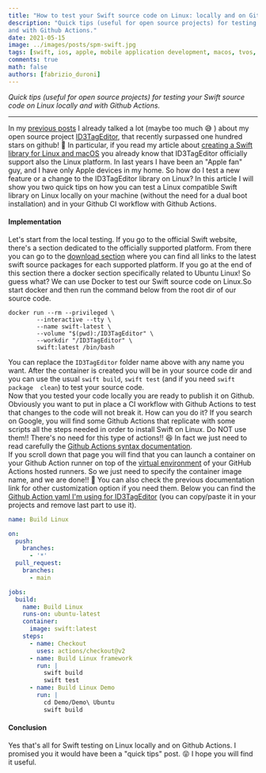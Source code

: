 ```yaml
---
title: "How to test your Swift source code on Linux: locally and on Github Actions"
description: "Quick tips (useful for open source projects) for testing your Swift source code on Linux locally 
and with Github Actions."
date: 2021-05-15 
image: ../images/posts/spm-swift.jpg
tags: [swift, ios, apple, mobile application development, macos, tvos, watchos]
comments: true 
math: false 
authors: [fabrizio_duroni]
---
```


*Quick tips (useful for open source projects) for testing your Swift source code on Linux locally
and with Github Actions.*

---

In my [previous posts](https://www.fabrizioduroni.it/2018/05/08/id3tageditor-swift-read-write-id3-tag-mp3/ 
"id3tageditor swift") I already talked a lot (maybe too much :sweat_smile: ) about my open source project 
[ID3TagEditor](https://github.com/chicio/ID3TagEditor "id3 tag swift"), that recently surpassed one hundred stars on 
github! :tada: In particular, if you read my article about [creating a Swift library for Linux and macOS](https://www.fabrizioduroni.it/2019/01/03/swift-package-manager-linux-macos-create-library-executable/ "swift 
library linux macos") you already know that ID3TagEditor officially support also the Linux platform. In last years I 
have been an "Apple fan" guy, and I have only Apple devices in my home. So how do I test a new feature or a change 
to the ID3TagEditor library on Linux? In this article I will show you two quick tips on how you can test a Linux 
compatible Swift library on Linux locally on your machine (without the need for a dual boot installation) and in your 
Github CI workflow with Github Actions. 

#### Implementation

Let's start from the local testing. If you go to the official Swift website, there's a section dedicated to the 
officially supported platform. From there you can go to the [download section](https://swift.org/download/#docker) where you can find all links to the 
latest swift source packages for each supported platform. If you go at the end of this section there a docker 
section specifically related to Ubuntu Linux! So guess what? We can use Docker to test our Swift source code on 
Linux.So start docker and then run the command below from the root dir of our source code.  

```shell
docker run --rm --privileged \
        --interactive --tty \
        --name swift-latest \
        --volume "$(pwd):/ID3TagEditor" \
        --workdir "/ID3TagEditor" \
        swift:latest /bin/bash 
```

You can replace the `ID3TagEditor` folder name above with any name you want. After the container is created you will 
be in your source code dir and you can use the usual `swift build`, `swift test` (and if you need `swift package 
clean`) to test your source code.  
Now that you tested your code locally you are ready to publish it on Github. Obviously you want to put in place a 
CI workflow with Github Actions to test that changes to the code will not break it. How can you do it? If you search 
on Google, you will find some Github Actions that replicate with some scripts all the steps needed in order to 
install Swift on Linux. Do NOT use them!! There's no need for this type of actions!! :satisfied: In fact we just 
need to read carefully the [Github Actions syntax documentation](https://docs.github.com/en/actions/reference/workflow-syntax-for-github-actions#jobsjob_idcontainer "github action syntax documentation").    
If you scroll down that page you will find that you can launch a container on your Github Action runner on top of 
the [virtual environment](https://github.com/actions/virtual-environments) of your GitHub Actions hosted runners. So 
we just need to specify the container image name, and we are done!! :tada: You can also check the previous 
documentation link for other customization option if you need them. Below you can find the [Github Action yaml I'm 
using for ID3TagEditor](https://github.com/chicio/ID3TagEditor/blob/master/.github/workflows/build-linux.yml) (you can copy/paste it in your projects and remove last part to use it).

```yaml
name: Build Linux

on:
  push:
    branches:
      - '*'
  pull_request:
    branches:
      - main

jobs:
  build:
    name: Build Linux
    runs-on: ubuntu-latest
    container:
      image: swift:latest
    steps:
      - name: Checkout
        uses: actions/checkout@v2
      - name: Build Linux framework
        run: |
          swift build
          swift test
      - name: Build Linux Demo
        run: |
          cd Demo/Demo\ Ubuntu
          swift build
```

#### Conclusion

Yes that's all for Swift testing on Linux locally and on Github Actions. I promised you it would have been a "quick 
tips" post. :stuck_out_tongue_closed_eyes: I hope you will find it useful.  
